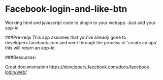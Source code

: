 # Facebook-login-and-like-btn
Working html and javascript code to plugin to your webapp. Just add your app-id

###Pre-reqs
This app assumes that you've already gone to developers.facebook.com and went through the process of 'create an app'. this will return an app-id

###Resources:

Great documentation
https://developers.facebook.com/docs/facebook-login/web/
